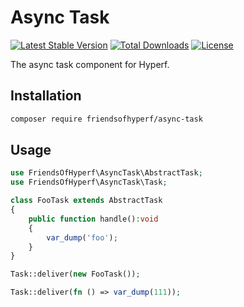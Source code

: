 # Async Task

[![Latest Stable Version](https://img.shields.io/packagist/v/friendsofhyperf/async-task)](https://packagist.org/packages/friendsofhyperf/async-task)
[![Total Downloads](https://img.shields.io/packagist/dt/friendsofhyperf/async-task)](https://packagist.org/packages/friendsofhyperf/async-task)
[![License](https://img.shields.io/packagist/l/friendsofhyperf/async-task)](https://github.com/friendsofhyperf/async-task)

The async task component for Hyperf.

## Installation

```bash
composer require friendsofhyperf/async-task
```

## Usage

```php
use FriendsOfHyperf\AsyncTask\AbstractTask;
use FriendsOfHyperf\AsyncTask\Task;

class FooTask extends AbstractTask
{
    public function handle():void
    {
        var_dump('foo');
    }
}

Task::deliver(new FooTask());

Task::deliver(fn () => var_dump(111));
```
